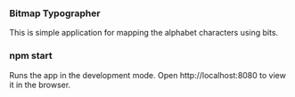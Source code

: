 ### Bitmap Typographer

This is simple application for mapping the alphabet characters using bits. 

### npm start

Runs the app in the development mode.
Open http://localhost:8080 to view it in the browser.